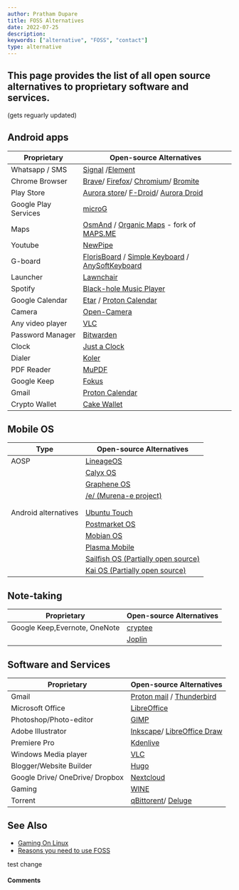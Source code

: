 ```yaml
---
author: Pratham Dupare
title: FOSS Alternatives
date: 2022-07-25
description:
keywords: ["alternative", "FOSS", "contact"]
type: alternative
---
```

<h2>This page provides the list of all open source alternatives to proprietary software and services.</h2>

(gets reguarly updated)



## Android apps
| Proprietary       | Open-source Alternatives
| ---------------   | --------------- 
| Whatsapp / SMS      | [Signal](https://signal.org/) /[Element](https://element.io/)
| Chrome Browser    | [Brave](https://brave.com/)/ [Firefox](https://www.mozilla.org/)/ [Chromium](https://www.chromium.org/chromium-projects/)/ [Bromite](https://www.bromite.org/)
| Play Store        | [Aurora store](https://auroraoss.com/)/ [F-Droid](https://f-droid.org/)/ [Aurora Droid](https://auroraoss.com/)
| Google Play Services       | [microG](https://microg.org/)
| Maps       | [OsmAnd](https://f-droid.org/packages/net.osmand.plus/) / [Organic Maps](https://f-droid.org/en/packages/app.organicmaps/) - fork of [MAPS.ME](https://maps.me/)
| Youtube           | [NewPipe](https://newpipe.net/)
| G-board           | [FlorisBoard](https://github.com/florisboard/florisboard) / [Simple Keyboard](https://f-droid.org/en/packages/rkr.simplekeyboard.inputmethod/) / [AnySoftKeyboard](https://anysoftkeyboard.github.io/)
| Launcher          | [Lawnchair](https://f-droid.org/packages/ch.deletescape.lawnchair.plah/)
| Spotify           | [Black-hole Music Player](https://github.com/Sangwan5688/BlackHole/releases)
| Google Calendar   | [Etar](https://github.com/Etar-Group/Etar-Calendar) / [Proton Calendar]()
| Camera            | [Open-Camera](https://opencamera.org.uk/)
| Any video player  | [VLC](https://www.videolan.org/vlc/download-android.html)
| Password Manager  | [Bitwarden](https://bitwarden.com/download/)
| Clock             | [Just a Clock](https://codeberg.org/arthurooo38/just-a-clock)
| Dialer            | [Koler](https://github.com/Chooloo/koler)
| PDF Reader        | [MuPDF](https://f-droid.org/en/packages/com.artifex.mupdf.viewer.app/)
| Google Keep       | [Fokus](https://github.com/icabetong/fokus-android)
| Gmail             | [Proton Calendar](https://github.com/ProtonMail/proton-mail-android)
| Crypto Wallet     | [Cake Wallet](https://cakewallet.com/)

## Mobile OS
|  Type                     | Open-source Alternatives
| ---------------           | --------------- 
|  AOSP                     | [LineageOS](https://lineageos.org/)
|                           | [Calyx OS](https://calyxos.org/)
|                           | [Graphene OS](https://grapheneos.org/)
|                           | [/e/ (Murena-e project)](https://e.foundation/e-os/)
|                           | 
|                           | 
|  Android alternatives     | [Ubuntu Touch](https://ubuntu-touch.io/) 
|                           | [Postmarket OS](https://postmarketos.org/)
|                           | [Mobian OS](https://mobian-project.org/)
|                           | [Plasma Mobile](https://plasma-mobile.org/)
|                           | [Sailfish OS (Partially open source)](https://sailfishos.org/)
|                           | [Kai OS (Partially open source)](https://www.kaiostech.com/)

## Note-taking
| Proprietary                      | Open-source Alternatives
| ---------------                  | --------------- 
| Google Keep,Evernote, OneNote    | [cryptee](https://crypt.ee/)
|                                  | [Joplin](https://joplinapp.org/)

## Software and Services
| Proprietary              | Open-source Alternatives
| ---------------          | --------------- 
| Gmail                    | [Proton mail](https://proton.me/) / [Thunderbird](https://www.thunderbird.net/en-US/)
| Microsoft Office         | [LibreOffice](https://www.libreoffice.org/download/download/)
| Photoshop/Photo-editor   | [GIMP](https://www.gimp.org/)
| Adobe Illustrator        | [Inkscape](https://inkscape.org/)/ [LibreOffice Draw](https://www.libreoffice.org/discover/draw/)
| Premiere Pro             | [Kdenlive](https://kdenlive.org/en/download/)
| Windows Media player     | [VLC](https://www.videolan.org/)
| Blogger/Website Builder  | [Hugo](https://gohugo.io/)
| Google Drive/ OneDrive/ Dropbox    | [Nextcloud](https://nextcloud.com/)
| Gaming                   | [WINE](https://www.winehq.org/)
| Torrent                  | [qBittorent](https://www.qbittorrent.org/)/ [Deluge](https://deluge-torrent.org/)


## See Also 
- [Gaming On Linux](/posts/gaming-on-linux/)
- [Reasons you need to use FOSS](/posts/reasons-to-use-foss/)



test change

#### Comments

<script src="https://utteranc.es/client.js"
        repo="prathamdupare/foss-page"
        issue-term="pathname"
        label="Comment"
        theme="github-light"
        crossorigin="anonymous"
        async>
</script>
